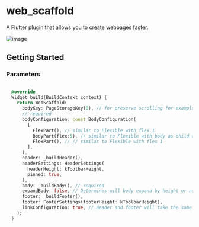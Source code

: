 # web_scaffold

A Flutter plugin that allows you to create webpages faster.

![image](https://img.shields.io/badge/STATUS-BETA-blueviolet?style=for-the-badge)

## Getting Started

### Parameters

```dart

  @override
  Widget build(BuildContext context) {
    return WebScaffold(
      bodyKey: PageStorageKey(0), // for preserve scrolling for example
      // required
      bodyConfiguration: const BodyConfiguration(
        [
          FlexPart(), // similar to Flexible with flex 1
          BodyPart(flex:5), // similar to Flexible with body as child with flex 5
          FlexPart(), // // similar to Flexible with flex 1
        ],
      ),
      header: _buildHeader(),
      headerSettings: HeaderSettings(
        headerHeight: kToolbarHeight,
        pinned: true,
      ),
      body: _buildBody(), // required
      expandBody: false, // Determines will body expand by height or not
      footer: _buildFooter(),
      footer: FooterSettings(footerHeight: kToolbarHeight),
      linkConfiguration: true, // Header and footer will take the same flexible space. default = true
    );
  }
```
